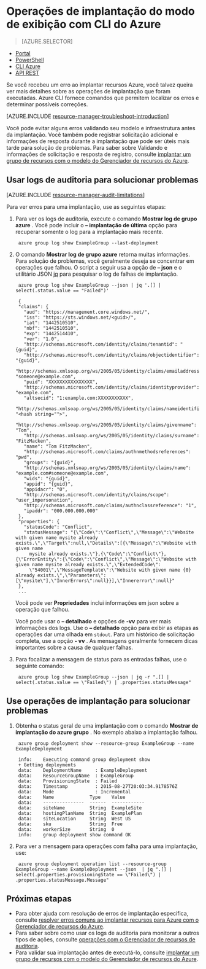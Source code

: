 <properties
   pageTitle="Exibir operações de implantação com CLI Azure | Microsoft Azure"
   description="Descreve como usar a CLI do Azure para detectar problemas de implantação do Gerenciador de recursos."
   services="azure-resource-manager,virtual-machines"
   documentationCenter=""
   tags="top-support-issue"
   authors="tfitzmac"
   manager="timlt"
   editor="tysonn"/>

<tags
   ms.service="azure-resource-manager"
   ms.devlang="na"
   ms.topic="article"
   ms.tgt_pltfrm="vm-multiple"
   ms.workload="infrastructure"
   ms.date="08/15/2016"
   ms.author="tomfitz"/>

# <a name="view-deployment-operations-with-azure-cli"></a>Operações de implantação do modo de exibição com CLI do Azure

> [AZURE.SELECTOR]
- [Portal](resource-manager-troubleshoot-deployments-portal.md)
- [PowerShell](resource-manager-troubleshoot-deployments-powershell.md)
- [CLI Azure](resource-manager-troubleshoot-deployments-cli.md)
- [API REST](resource-manager-troubleshoot-deployments-rest.md)

Se você recebeu um erro ao implantar recursos Azure, você talvez queira ver mais detalhes sobre as operações de implantação que foram executadas. Azure CLI fornece comandos que permitem localizar os erros e determinar possíveis correções.

[AZURE.INCLUDE [resource-manager-troubleshoot-introduction](../includes/resource-manager-troubleshoot-introduction.md)]

Você pode evitar alguns erros validando seu modelo e infraestrutura antes da implantação. Você também pode registrar solicitação adicional e informações de resposta durante a implantação que pode ser úteis mais tarde para solução de problemas. Para saber sobre Validando e informações de solicitação e resposta de registro, consulte [implantar um grupo de recursos com o modelo do Gerenciador de recursos do Azure](resource-group-template-deploy-cli.md).

## <a name="use-audit-logs-to-troubleshoot"></a>Usar logs de auditoria para solucionar problemas

[AZURE.INCLUDE [resource-manager-audit-limitations](../includes/resource-manager-audit-limitations.md)]

Para ver erros para uma implantação, use as seguintes etapas:

1. Para ver os logs de auditoria, execute o comando **Mostrar log de grupo azure** . Você pode incluir o **– implantação de última** opção para recuperar somente o log para a implantação mais recente.

        azure group log show ExampleGroup --last-deployment

2. O comando **Mostrar log de grupo azure** retorna muitas informações. Para solução de problemas, você geralmente deseja se concentrar em operações que falhou. O script a seguir usa a opção de **– json** e o utilitário JSON [jq](https://stedolan.github.io/jq/) para pesquisar o log de falhas de implantação.

        azure group log show ExampleGroup --json | jq '.[] | select(.status.value == "Failed")'
        
        {
        "claims": {
          "aud": "https://management.core.windows.net/",
          "iss": "https://sts.windows.net/<guid>/",
          "iat": "1442510510",
          "nbf": "1442510510",
          "exp": "1442514410",
          "ver": "1.0",
          "http://schemas.microsoft.com/identity/claims/tenantid": "{guid}",
          "http://schemas.microsoft.com/identity/claims/objectidentifier": "{guid}",
          "http://schemas.xmlsoap.org/ws/2005/05/identity/claims/emailaddress": "someone@example.com",
          "puid": "XXXXXXXXXXXXXXXX",
          "http://schemas.microsoft.com/identity/claims/identityprovider": "example.com",
          "altsecid": "1:example.com:XXXXXXXXXXX",
          "http://schemas.xmlsoap.org/ws/2005/05/identity/claims/nameidentifier": "<hash string="">",
          "http://schemas.xmlsoap.org/ws/2005/05/identity/claims/givenname": "Tom",
          "http://schemas.xmlsoap.org/ws/2005/05/identity/claims/surname": "FitzMacken",
          "name": "Tom FitzMacken",
          "http://schemas.microsoft.com/claims/authnmethodsreferences": "pwd",
          "groups": "{guid}",
          "http://schemas.xmlsoap.org/ws/2005/05/identity/claims/name": "example.com#someone@example.com",
          "wids": "{guid}",
          "appid": "{guid}",
          "appidacr": "0",
          "http://schemas.microsoft.com/identity/claims/scope": "user_impersonation",
          "http://schemas.microsoft.com/claims/authnclassreference": "1",
          "ipaddr": "000.000.000.000"
        },
        "properties": {
          "statusCode": "Conflict",
          "statusMessage": "{\"Code\":\"Conflict\",\"Message\":\"Website with given name mysite already exists.\",\"Target\":null,\"Details\":[{\"Message\":\"Website with given name
            mysite already exists.\"},{\"Code\":\"Conflict\"},{\"ErrorEntity\":{\"Code\":\"Conflict\",\"Message\":\"Website with given name mysite already exists.\",\"ExtendedCode\":
            \"54001\",\"MessageTemplate\":\"Website with given name {0} already exists.\",\"Parameters\":[\"mysite\"],\"InnerErrors\":null}}],\"Innererror\":null}"
        },
        ...

    Você pode ver **Propriedades** inclui informações em json sobre a operação que falhou.

    Você pode usar o **– detalhado** e opções de **-vv** para ver mais informações dos logs.  Use o **– detalhado** opção para exibir as etapas as operações dar uma olhada em `stdout`. Para um histórico de solicitação completa, use a opção **- vv** . As mensagens geralmente fornecem dicas importantes sobre a causa de qualquer falhas.

3. Para focalizar a mensagem de status para as entradas falhas, use o seguinte comando:

        azure group log show ExampleGroup --json | jq -r ".[] | select(.status.value == \"Failed\") | .properties.statusMessage"


## <a name="use-deployment-operations-to-troubleshoot"></a>Use operações de implantação para solucionar problemas

1. Obtenha o status geral de uma implantação com o comando **Mostrar de implantação do azure grupo** . No exemplo abaixo a implantação falhou.

        azure group deployment show --resource-group ExampleGroup --name ExampleDeployment
        
        info:    Executing command group deployment show
        + Getting deployments
        data:    DeploymentName     : ExampleDeployment
        data:    ResourceGroupName  : ExampleGroup
        data:    ProvisioningState  : Failed
        data:    Timestamp          : 2015-08-27T20:03:34.9178576Z
        data:    Mode               : Incremental
        data:    Name             Type    Value
        data:    ---------------  ------  ------------
        data:    siteName         String  ExampleSite
        data:    hostingPlanName  String  ExamplePlan
        data:    siteLocation     String  West US
        data:    sku              String  Free
        data:    workerSize       String  0
        info:    group deployment show command OK

2. Para ver a mensagem para operações com falha para uma implantação, use:

        azure group deployment operation list --resource-group ExampleGroup --name ExampleDeployment --json  | jq ".[] | select(.properties.provisioningState == \"Failed\") | .properties.statusMessage.Message"


## <a name="next-steps"></a>Próximas etapas

- Para obter ajuda com resolução de erros de implantação específica, consulte [resolver erros comuns ao implantar recursos para Azure com o Gerenciador de recursos do Azure](resource-manager-common-deployment-errors.md).
- Para saber sobre como usar os logs de auditoria para monitorar a outros tipos de ações, consulte [operações com o Gerenciador de recursos de auditoria](resource-group-audit.md).
- Para validar sua implantação antes de executá-lo, consulte [implantar um grupo de recursos com o modelo do Gerenciador de recursos do Azure](resource-group-template-deploy.md).

